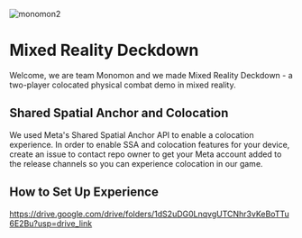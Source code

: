 ![monomon2](https://github.com/chengpatrick/Mixed-Reality-Deckdown/assets/57270044/62c7e353-d6bf-4de4-9f2b-6e7905f6cd89)

# Mixed Reality Deckdown

Welcome, we are team Monomon and we made Mixed Reality Deckdown - a two-player colocated physical combat demo in mixed reality. 

## Shared Spatial Anchor and Colocation

We used Meta's Shared Spatial Anchor API to enable a colocation experience. In order to enable SSA and colocation features for your device, create an issue to contact repo owner to get your Meta account added to the release channels so you can experience colocation in our game.

## How to Set Up Experience

https://drive.google.com/drive/folders/1dS2uDG0LnqvgUTCNhr3vKeBoTTu6E2Bu?usp=drive_link
